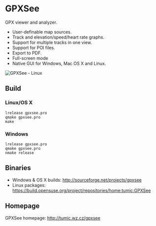 # GPXSee
GPX viewer and analyzer.

* User-definable map sources.
* Track and elevation/speed/heart rate graphs.
* Support for multiple tracks in one view.
* Support for POI files.
* Export to PDF.
* Full-screen mode
* Native GUI for Windows, Mac OS X and Linux.

![GPXSee - Linux](https://a.fsdn.com/con/app/proj/gpxsee/screenshots/linux.png)

## Build
### Linux/OS X
```shell
lrelease gpxsee.pro
qmake gpxsee.pro
make
```
### Windows
```shell
lrelease gpxsee.pro
qmake gpxsee.pro
nmake release
```

## Binaries
* Windows & OS X builds: http://sourceforge.net/projects/gpxsee
* Linux packages: https://build.opensuse.org/project/repositories/home:tumic:GPXSee

## Homepage
GPXSee homepage: http://tumic.wz.cz/gpxsee
